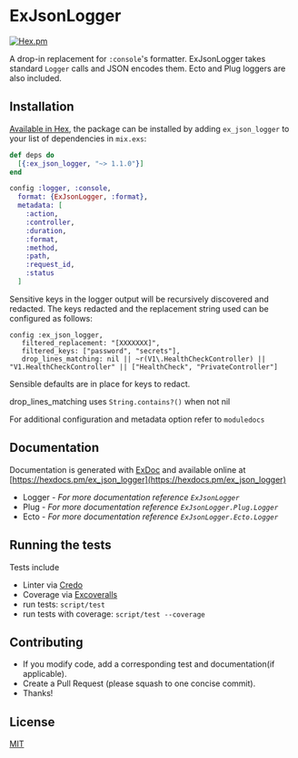 # ExJsonLogger

[![Hex.pm](https://img.shields.io/hexpm/v/ex_json_logger.svg)](https://hex.pm/packages/ex_json_logger)

A drop-in replacement for `:console`'s formatter. ExJsonLogger takes standard `Logger` calls and JSON encodes them.
Ecto and Plug loggers are also included.

## Installation

[Available in Hex](https://hex.pm/packages/ex_json_logger), the package can be installed
by adding `ex_json_logger` to your list of dependencies in `mix.exs`:

```elixir
def deps do
  [{:ex_json_logger, "~> 1.1.0"}]
end
```

```elixir
config :logger, :console,
  format: {ExJsonLogger, :format},
  metadata: [
    :action,
    :controller,
    :duration,
    :format,
    :method,
    :path,
    :request_id,
    :status
  ]
```

Sensitive keys in the logger output will be recursively discovered and redacted. The keys redacted
and the replacement string used can be configured as follows:

```
config :ex_json_logger,
   filtered_replacement: "[XXXXXXX]",
   filtered_keys: ["password", "secrets"],
   drop_lines_matching: nil || ~r(V1\.HealthCheckController) || "V1.HealthCheckController" || ["HealthCheck", "PrivateController"]
```

Sensible defaults are in place for keys to redact.

drop_lines_matching uses `String.contains?()` when not nil

For additional configuration and metadata option refer to `moduledocs`

## Documentation

Documentation is generated with [ExDoc](https://github.com/elixir-lang/ex_doc) and available online at [https://hexdocs.pm/ex_json_logger](https://hexdocs.pm/ex_json_logger)

 * Logger - *For more documentation reference `ExJsonLogger`*
 * Plug - *For more documentation reference `ExJsonLogger.Plug.Logger`*
 * Ecto - *For more documentation reference `ExJsonLogger.Ecto.Logger`*


## Running the tests
Tests include
- Linter via [Credo](https://hex.pm/packages/credo)
- Coverage via [Excoveralls](https://hex.pm/packages/excoveralls)
- run tests: `script/test`
- run tests with coverage: `script/test --coverage`

## Contributing
-  If you modify code, add a corresponding test and documentation(if applicable).
-  Create a Pull Request (please squash to one concise commit).
-  Thanks!

## License
[MIT](https://github.com/rentpath/ex_json_logger/blob/master/LICENSE)
